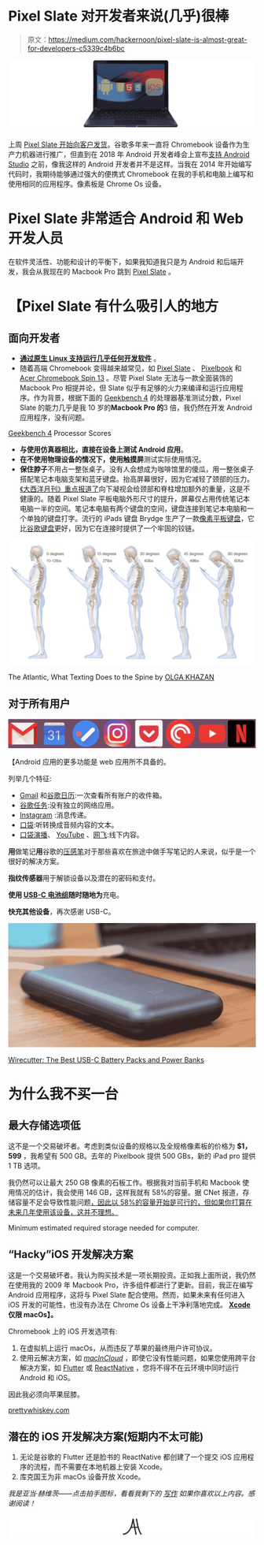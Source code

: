 # Pixel Slate 对开发者来说(几乎)很棒

> 原文：<https://medium.com/hackernoon/pixel-slate-is-almost-great-for-developers-c5339c4b6bc>

![](img/cdfd9734c954d767d0a9c0e06adc7081.png)

上周 [Pixel Slate 开始向客户发货](https://chromeunboxed.com/news/pixel-slate-release-date-amazon-shipping-soon)。谷歌多年来一直将 Chromebook 设备作为生产力机器进行推广，但直到在 2018 年 Android 开发者峰会上宣布[支持 Android Studio](https://developer.android.com/topic/arc/studio) 之前，像我这样的 Android 开发者并不是这样。当我在 2014 年开始编写代码时，我期待能够通过强大的便携式 Chromebook 在我的手机和电脑上编写和使用相同的应用程序。像素板是 Chrome Os 设备。

# Pixel Slate 非常适合 Android 和 Web 开发人员

在软件灵活性、功能和设计的平衡下，如果我知道我只是为 Android 和后端开发，我会从我现在的 Macbook Pro 跳到 [Pixel Slate](https://store.google.com/us/product/pixel_slate?gclid=Cj0KCQiA8_PfBRC3ARIsAOzJ2uopBNNvS662YOGSju8M9zyV79ASgyCzNdGvuN89857-ZbUczJ1jpPAaAlV2EALw_wcB&gclsrc=aw.ds) 。

# 【Pixel Slate 有什么吸引人的地方

## **面向开发者**

*   [**通过原生 Linux 支持运行几乎任何开发软件**](https://www.blog.google/products/chromebooks/linux-on-chromebooks/) 。
*   随着高端 Chromebook 变得越来越常见，如 [Pixel Slate](https://store.google.com/us/product/pixel_slate?gclid=CjwKCAiAiuTfBRAaEiwA4itUqE9WNzHoC07FK9AvxzrUexlByiV6Ocx3USLov1YLORa5bQdVRhwRRBoCt0cQAvD_BwE&gclsrc=aw.ds) 、 [Pixelbook](https://store.google.com/us/product/google_pixelbook?gclid=CjwKCAiAiuTfBRAaEiwA4itUqEBy0raSG3U3nAw0XZ2E2YaQjvgyg7-0yMtBqizzBs0HnCxUzFojqRoCkzoQAvD_BwE&gclsrc=aw.ds) 和 [Acer Chromebook Spin 13](https://www.amazon.com/Acer-Chromebook-CP713-1WN-53NF-Convertible-Touchscreen/dp/B07GD4CMDH/ref=sr_1_3?ie=UTF8&qid=1543125197&sr=8-3&keywords=acer+chromebook+spin+13) 。尽管 Pixel Slate 无法与一款全面装饰的 Macbook Pro 相提并论，但 Slate 似乎有足够的火力来编译和运行应用程序。作为背景，根据下面的 [Geekbench 4](https://browser.geekbench.com/v4/cpu/search?utf8=%E2%9C%93&q=) 的处理器基准测试分数，Pixel Slate 的能力几乎是我 10 岁的**Macbook Pro 的**3 倍，我仍然在开发 Android 应用程序，没有问题。

[Geekbench 4](https://browser.geekbench.com/v4/cpu/search?utf8=%E2%9C%93&q=) Processor Scores

*   **与使用仿真器相比，直接在设备上测试 Android 应用**。
*   **在不使用物理设备的情况下，使用触摸屏**测试实际使用情况。
*   **保住脖子**不用占一整张桌子。没有人会想成为咖啡馆里的傻瓜，用一整张桌子搭配笔记本电脑支架和蓝牙键盘。抬高屏幕很好，因为它减轻了颈部的压力。[《大西洋月刊》重点报道了](https://www.theatlantic.com/health/archive/2014/11/what-texting-does-to-the-spine/382890/)向下凝视会给颈部和脊柱增加额外的重量，这是不健康的。随着 Pixel Slate 平板电脑外形尺寸的提升，屏幕仅占用传统笔记本电脑一半的空间。笔记本电脑有两个键盘的空间，键盘连接到笔记本电脑和一个单独的键盘打字。流行的 iPads 键盘 Brydge 生产了一款[像素平板键盘](https://www.brydge.com/pages/gtype-keyboard-for-google-pixel-slate?gclid=Cj0KCQiA8_PfBRC3ARIsAOzJ2uomuZvgo2x_I5U6YlNu5ctlSNP4dIlPJLAAYPCD5rblPQ13L-l8sioaAh1uEALw_wcB)，它比[谷歌键盘](https://store.google.com/us/product/pixel_slate_keyboard?hl=en-US)更好，因为它在连接时提供了一个牢固的铰链。

![](img/dfecae2006d4e096cc8465b0bc38eae3.png)

The Atlantic, What Texting Does to the Spine by [OLGA KHAZAN](https://www.theatlantic.com/author/olga-khazan/)

## 对于所有用户

![](img/6ba9f60ce6af1abf78193ece54cf109a.png)

【Android 应用的更多功能是 web 应用所不具备的。

列举几个特征:

*   [Gmail](https://play.google.com/store/apps/details?id=com.google.android.gm) 和[谷歌日历](https://play.google.com/store/apps/details?id=com.google.android.calendar):一次查看所有账户的收件箱。
*   [谷歌任务](https://play.google.com/store/apps/details?id=com.google.android.apps.tasks):没有独立的网络应用。
*   [Instagram](https://play.google.com/store/apps/details?id=com.instagram.android) :消息传递。
*   [口袋](https://play.google.com/store/apps/details?id=com.ideashower.readitlater.pro):听转换成音频内容的文本。
*   [口袋演播](https://play.google.com/store/apps/details?id=au.com.shiftyjelly.pocketcasts)、 [YouTube](https://play.google.com/store/apps/details?id=com.google.android.youtube) 、[网飞](https://play.google.com/store/apps/details?id=com.netflix.mediaclient):线下内容。

**用**做笔记**用**谷歌的[压感笔](https://store.google.com/us/product/google_pixelbook_pen)对于那些喜欢在旅途中做手写笔记的人来说，似乎是一个很好的解决方案。

**指纹传感器**用于解锁设备以及潜在的密码和支付。

**使用 [USB-C 电池组](https://thewirecutter.com/reviews/best-usb-c-battery-packs-and-power-banks/)随时随地为**充电。

**快充其他设备**，再次感谢 USB-C。

![](img/8b77618836edfc2152a805db9f3cd6e9.png)

[Wirecutter: The Best USB-C Battery Packs and Power Banks](https://thewirecutter.com/reviews/best-usb-c-battery-packs-and-power-banks/)

# **为什么我不买一台**

## **最大存储选项低**

这不是一个交易破坏者。考虑到类似设备的规格以及全规格像素板的价格为 **$1，599** ，我希望有 500 GB。去年的 Pixelbook 提供 500 GBs，新的 iPad pro 提供 1 TB 选项。

我仍然可以让最大 250 GB 像素的石板工作。根据我对当前手机和 Macbook 使用情况的估计，我会使用 146 GB，这样我就有 58%的容量。据 CNet 报道，存储容量不足会导致性能问题[，因此以 58%的容量开始是可行的，但如果你打算在未来几年使用该设备，这并不理想。](https://www.cnet.com/how-to/5-reasons-why-your-laptop-is-slow/)

Minimum estimated required storage needed for computer.

## **“Hacky”iOS 开发解决方案**

这是一个交易破坏者。我认为购买技术是一项长期投资。正如我上面所说，我仍然在使用我的 2009 年 Macbook Pro，许多组件都进行了更新。目前，我正在编写 Android 应用程序，这将与 Pixel Slate 配合使用。然而，如果未来有任何进入 iOS 开发的可能性，也没有办法在 Chrome Os 设备上干净利落地完成。 [**Xcode**](https://developer.apple.com/xcode/) **仅限 macOs】。**

Chromebook 上的 iOS 开发选项有:

1.  在虚拟机上运行 macOs，从而违反了苹果的最终用户许可协议。
2.  使用云解决方案，如 [*macInCloud*](https://www.macincloud.com/) ，即使它没有性能问题，如果您使用跨平台解决方案，如 [Flutter](https://flutter.io/?gclid=Cj0KCQiA8_PfBRC3ARIsAOzJ2upl61gPcToRhnMIT9tobEEYjpkpblzTS6oRJ9BEGwCrJt-Jc1yzT0IaAjoZEALw_wcB) 或 [ReactNative](https://facebook.github.io/react-native/) ，您将不得不在云环境中同时运行 Android 和 iOS。

因此我必须向苹果屈膝。

[prettywhiskey.com](https://www.prettywhiskey.com/)

## **潜在的 iOS 开发解决方案(短期内不太可能)**

1.  无论是谷歌的 Flutter 还是脸书的 ReactNative 都创建了一个提交 iOS 应用程序的流程，而不需要在本地机器上安装 Xcode。
2.  库克国王为非 macOs 设备开放 Xcode。

*我是亚当·赫维茨——点击拍手图标，看看我剩下的* [*写作*](/@AdamHurwitz) *如果你喜欢以上内容。感谢阅读！*

![](img/ff623b28cd04cbd8f04846ee4b9e7673.png)